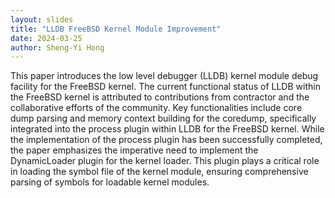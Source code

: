 ```yaml
---
layout: slides
title: "LLDB FreeBSD Kernel Module Improvement"
date: 2024-03-25
author: Sheng-Yi Hong
---
```


This paper introduces the low level debugger (LLDB) kernel module debug facility for the FreeBSD kernel. 
The current functional status of LLDB within the FreeBSD kernel is attributed to contributions from contractor and the collaborative efforts of the community. 
Key functionalities include core dump parsing and memory context building for the coredump, specifically integrated into the process plugin within LLDB for the FreeBSD
kernel. While the implementation of the process plugin has been successfully completed, the paper
emphasizes the imperative need to implement the DynamicLoader plugin for the kernel loader. This plugin plays a critical
role in loading the symbol file of the kernel module, ensuring comprehensive parsing of symbols for loadable kernel modules.

